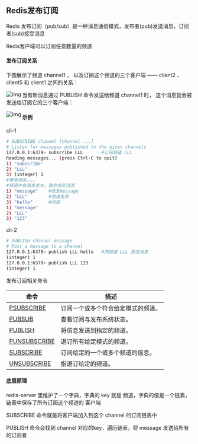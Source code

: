 ## Redis发布订阅

Redis 发布订阅（pub/sub）是一种消息通信模式，发布者(pub)发送消息，订阅者(sub)接受消息

Redis客户端可以订阅任意数量的频道

#### 发布订阅关系

下图展示了频道 channel1 ， 以及订阅这个频道的三个客户端 —— client2 、 client5 和 client1 之间的关系：

<img src="D:%5CTypora%5Cworkspace%5Cimg%5Cpubsub1.png" alt="img"  align='left'/>

当有新消息通过 PUBLISH 命令发送给频道 channel1 时， 这个消息就会被发送给订阅它的三个客户端：

<img src="D:%5CTypora%5Cworkspace%5Cimg%5Cpubsub2.png" alt="img"  align='left'/>

#### 示例

cli-1

```bash
# SUBSCRIBE channel [channel ...]
# Listen for messages published to the given channels
127.0.0.1:6379> subscribe LLL		#订阅频道 LLL
Reading messages... (press Ctrl-C to quit)
1) "subscribe"
2) "LLL"
3) (integer) 1
#等待消息。。。。
#频道中有消息发布，就会收到消息
1) "message"	#收到message
2) "LLL"		#频道名称
3) "hello"		#内容
1) "message"	
2) "LLL"
3) "123"
```

cli-2

```bash
# PUBLISH channel message
# Post a message to a channel
127.0.0.1:6379> publish LLL hello	#向频道 LLL 发送消息
(integer) 1
127.0.0.1:6379> publish LLL 123
(integer) 1
```

发布订阅相关命令

| 命令                                                         | 描述                               |
| ------------------------------------------------------------ | ---------------------------------- |
| [PSUBSCRIBE](https://www.redis.com.cn/commands/psubscribe.html) | 订阅一个或多个符合给定模式的频道。 |
| [PUBSUB](https://www.redis.com.cn/commands/pubsub.html)      | 查看订阅与发布系统状态。           |
| [PUBLISH](https://www.redis.com.cn/commands/publish.html)    | 将信息发送到指定的频道。           |
| [PUNSUBSCRIBE](https://www.redis.com.cn/commands/punsubscribe.html) | 退订所有给定模式的频道。           |
| [SUBSCRIBE](https://www.redis.com.cn/commands/subscribe.html) | 订阅给定的一个或多个频道的信息。   |
| [UNSUBSCRIBE](https://www.redis.com.cn/commands/unsubscribe.html) | 指退订给定的频道。                 |

#### 底层原理

redis-server 里维护了一个字典，字典的 key 就是 频道，字典的值是一个链表，链表中保存了所有订阅这个频道的 客户端

SUBSCRIBE 命令就是将客户端加入到这个 channel 的订阅链表中

PUBLISH 命令会找到 channel 对应的key，遍历链表，将 message 发送给所有的订阅者